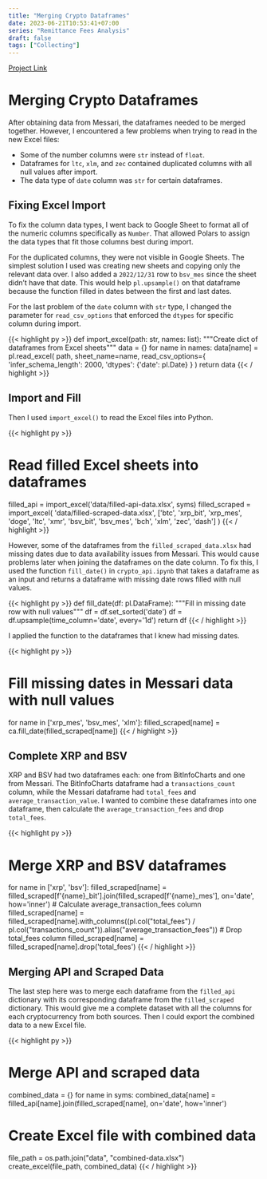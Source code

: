 ```yaml
---
title: "Merging Crypto Dataframes"
date: 2023-06-21T10:53:41+07:00
series: "Remittance Fees Analysis"
draft: false
tags: ["Collecting"]
---
```


[Project Link](https://github.com/kietnguyen01/Remittance-Fees-Analysis)

# Merging Crypto Dataframes

After obtaining data from Messari, the dataframes needed to be merged together. However, I encountered a few problems when trying to read in the new Excel files:

- Some of the number columns were `str` instead of `float`.
- Dataframes for `ltc`, `xlm`, and `zec` contained duplicated columns with all null values after import.
- The data type of `date` column was `str` for certain dataframes.

## Fixing Excel Import

To fix the column data types, I went back to Google Sheet to format all of the numeric columns specifically as `Number`. That allowed Polars to assign the data types that fit those columns best during import.

For the duplicated columns, they were not visible in Google Sheets. The simplest solution I used was creating new sheets and copying only the relevant data over. I also added a `2022/12/31` row to `bsv_mes` since the sheet didn’t have that date. This would help `pl.upsample()` on that dataframe because the function filled in dates between the first and last dates.

For the last problem of the `date` column with `str` type, I changed the parameter for `read_csv_options` that enforced the `dtypes` for specific column during import.

{{< highlight py >}}
def import_excel(path: str, names: list):
    """Create dict of dataframes from Excel sheets"""
    data = {}
    for name in names:
        data[name] = pl.read_excel(
            path, 
            sheet_name=name,
            read_csv_options={
                'infer_schema_length': 2000,
                'dtypes': {'date': pl.Date}
            }
        )
    return data
{{< / highlight >}}

## Import and Fill

Then I used `import_excel()` to read the Excel files into Python.

{{< highlight py >}}
# Read filled Excel sheets into dataframes
filled_api = import_excel('data/filled-api-data.xlsx', syms)
filled_scraped = import_excel(
    'data/filled-scraped-data.xlsx', 
    ['btc', 'xrp_bit', 'xrp_mes', 'doge', 'ltc', 'xmr', 'bsv_bit', 'bsv_mes', 'bch', 'xlm', 'zec', 'dash']
)
{{< / highlight >}}

However, some of the dataframes from the `filled_scraped_data.xlsx` had missing dates due to data availability issues from Messari. This would cause problems later when joining the dataframes on the date column. To fix this, I used the function `fill_date()` in `crypto_api.ipynb` that takes a dataframe as an input and returns a dataframe with missing date rows filled with null values.

{{< highlight py >}}
def fill_date(df: pl.DataFrame):
    """Fill in missing date row with null values"""
    df = df.set_sorted('date')
    df = df.upsample(time_column='date', every='1d')
    return df
{{< / highlight >}}

I applied the function to the dataframes that I knew had missing dates.

{{< highlight py >}}
# Fill missing dates in Messari data with null values
for name in ['xrp_mes', 'bsv_mes', 'xlm']:
    filled_scraped[name] = ca.fill_date(filled_scraped[name])
{{< / highlight >}}

## Complete XRP and BSV

XRP and BSV had two dataframes each: one from BitInfoCharts and one from Messari. The BitInfoCharts dataframe had a `transactions_count` column, while the Messari dataframe had `total_fees` and `average_transaction_value`. I wanted to combine these dataframes into one dataframe, then calculate the `average_transaction_fees` and drop `total_fees`.

{{< highlight py >}}
# Merge XRP and BSV dataframes
for name in ['xrp', 'bsv']:
    filled_scraped[name] = filled_scraped[f'{name}_bit'].join(filled_scraped[f'{name}_mes'], on='date', how='inner')
    # Calculate average_transaction_fees column
    filled_scraped[name] = filled_scraped[name].with_columns((pl.col("total_fees") / pl.col("transactions_count")).alias("average_transaction_fees"))
    # Drop total_fees column
    filled_scraped[name] = filled_scraped[name].drop('total_fees')
{{< / highlight >}}

## Merging API and Scraped Data

The last step here was to merge each dataframe from the `filled_api` dictionary with its corresponding dataframe from the `filled_scraped` dictionary. This would give me a complete dataset with all the columns for each cryptocurrency from both sources. Then I could export the combined data to a new Excel file.

{{< highlight py >}}
# Merge API and scraped data
combined_data = {}
for name in syms:
    combined_data[name] = filled_api[name].join(filled_scraped[name], on='date', how='inner')

# Create Excel file with combined data
file_path = os.path.join("data", "combined-data.xlsx")
create_excel(file_path, combined_data)
{{< / highlight >}}